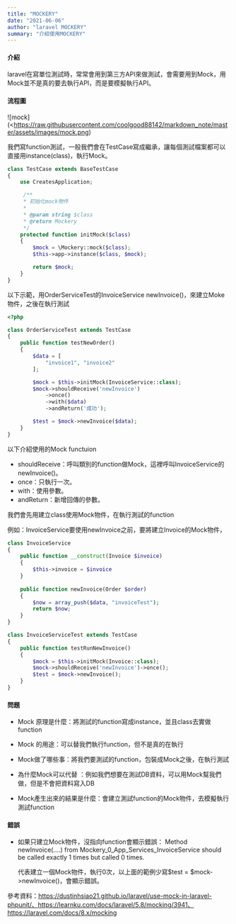 ```yaml
---
title: "MOCKERY"
date: "2021-06-06"
author: "laravel MOCKERY"
summary: "介紹使用MOCKERY"
---
```


#### 介紹

laravel在寫單位測試時，常常會用到第三方API來做測試，會需要用到Mock，用Mock並不是真的要去執行API，而是要模擬執行API。

#### 流程圖

![mock](<https://raw.githubusercontent.com/coolgood88142/markdown_note/master/assets/images/mock.png)

我們寫function測試，一般我們會在TestCase寫成繼承，讓每個測試檔案都可以直接用instance(class)，執行Mock。

```php
class TestCase extends BaseTestCase
{
    use CreatesApplication;

     /**
     * 初始化mock物件
     *
     * @param string $class
     * @return Mockery
     */
    protected function initMock($class)
    {
        $mock = \Mockery::mock($class);
        $this->app->instance($class, $mock);

        return $mock;
    }
}
```

以下示範，用OrderServiceTest的InvoiceService newInvoice()，來建立Moke物件，之後在執行測試

```php
<?php

class OrderServiceTest extends TestCase
{
 	public function testNewOrder()
    {
        $data = [
            "invoice1", "invoice2"
        ];

        $mock = $this->initMock(InvoiceService::class);
        $mock->shouldReceive('newInvoice')
            ->once()
            ->with($data)
            ->andReturn('成功');

        $test = $mock->newInvoice($data);
    }
}
```

以下介紹使用的Mock functuion

- shouldReceive：呼叫類別的function做Mock，這裡呼叫InvoiceService的newInvoice()。
- once：只執行一次。
- with：使用參數。
- andReturn：新增回傳的參數。

我們會先用建立class使用Mock物件，在執行測試的function

例如：InvoiceService要使用newInvoice之前，要將建立Invoice的Mock物件，

```php
class InvoiceService
{
	public function __construct(Invoice $invoice)
    {
        $this->invoice = $invoice
    }
    
    public function newInvoice(Order $order)
    {
        $now = array_push($data, "invoiceTest");
        return $now;
    }
}
```

```php
class InvoiceServiceTest extends TestCase
{
    public function testRunNewInvoice()
    {
        $mock = $this->initMock(Invoice::class);
        $mock->shouldReceive('newInvoice')->once();
        $test = $mock->newInvoice();
    }
}
```

#### 問題

- Mock 原理是什麼：將測試的function寫成instance，並且class去實做function

- Mock 的用途：可以替我們執行function，但不是真的在執行

- Mock做了哪些事：將我們要測試的function，包裝成Mock之後，在執行測試

- 為什麼Mock可以代替 ：例如我們想要在測試DB資料，可以用Mock幫我們做，但是不會把資料寫入DB

- Mock產生出來的結果是什麼：會建立測試function的Mock物件，去模擬執行測試function


#### 錯誤

- 如果只建立Mock物件，沒指向function會顯示錯誤：
   Method newInvoice(....) from Mockery_0_App_Services_InvoiceService should be called exactly 1 times but called 0 times.

  代表建立一個Mock物件，執行0次，以上面的範例少寫$test = $mock->newInvoice()，會顯示錯誤。

參考資料：https://dustinhsiao21.github.io/laravel/use-mock-in-laravel-phpunit/、https://learnku.com/docs/laravel/5.8/mocking/3941、https://laravel.com/docs/8.x/mocking







